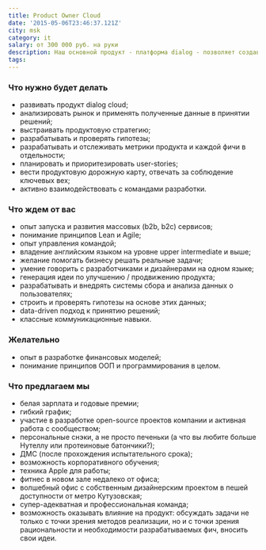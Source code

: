 ```yaml
---
title: Product Owner Cloud
date: '2015-05-06T23:46:37.121Z'
city: msk
category: it
salary: от 300 000 руб. на руки
description: Наш основной продукт - платформа dialog - позволяет создавать месседжинг решения и предоставлять современный продукт для корпоративной коммуникации. На базе dialog можно “собирать” конечные продукты для b2b. Мы ищем талантливого и проактивного PO, у которого есть опыт создания реальных продуктов, продуктовый вкус на тренды и крепкая навигация в Agile.
tags:
---
```


### Что нужно будет делать

- развивать продукт dialog cloud;
- анализировать рынок и применять полученные данные в принятии решений;
- выстраивать продуктовую стратегию;
- разрабатывать и проверять гипотезы;
- разрабатывать и отслеживать метрики продукта и каждой фичи в отдельности;
- планировать и приоритезировать user-stories;
- вести продуктовую дорожную карту, отвечать за соблюдение ключевых вех;
- активно взаимодействовать с командами разработки.

### Что ждем от вас

- опыт запуска и развития массовых (b2b, b2c) сервисов;
- понимание принципов Lean и Agile;
- опыт управления командой;
- владение английским языком на уровне upper intermediate и выше;
- желание помогать бизнесу решать реальные задачи;
- умение говорить с разработчиками и дизайнерами на одном языке;
- генерация идеи по улучшению / продвижению продукта;
- разрабатывать и внедрять системы сбора и анализа данных о пользователях;
- строить и проверять гипотезы на основе этих данных;
- data-driven подход к принятию решений;
- классные коммуникационные навыки.

### Желательно

- опыт в разработке финансовых моделей;
- понимание принципов ООП и программирования в целом.

### Что предлагаем мы

- белая зарплата и годовые премии;
- гибкий график;
- участие в разработке open-source проектов компании и активная работа с сообществом;
- персональные снэки, а не просто печеньки (а что вы любите больше Нутеллу или протеиновые батончики?);
- ДМС (после прохождения испытательного срока);
- возможность корпоративного обучения;
- техника Apple для работы;
- фитнес в новом зале недалеко от офиса;
- волшебный офис с собственным дизайнерским проектом в пешей доступности от метро Кутузовская;
- супер-адекватная и профессиональная команда;
- возможность оказывать влияние на продукт: обсуждать задачи не только с точки зрения методов реализации, но и с точки зрения рациональности и необходимости разрабатываемых фич, вносить свои идеи.
